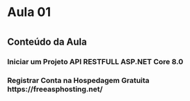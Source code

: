 
# <h1>Aula 01</h1>

# <h2>Conteúdo da Aula</h2>

<h3>Iniciar um Projeto API RESTFULL ASP.NET Core 8.0</h3>
<h3>Registrar Conta na Hospedagem Gratuita https://freeasphosting.net/</h3>